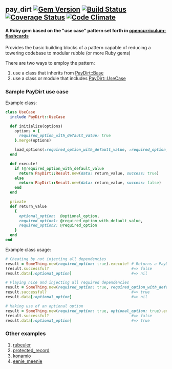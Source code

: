 ## pay_dirt [![Gem Version](https://badge.fury.io/rb/pay_dirt.png)](http://badge.fury.io/rb/pay_dirt) [![Build Status](https://travis-ci.org/rthbound/pay_dirt.png?branch=master)](https://travis-ci.org/rthbound/pay_dirt) [![Coverage Status](https://coveralls.io/repos/rthbound/pay_dirt/badge.png?branch=master)](https://coveralls.io/r/rthbound/pay_dirt?branch=master) [![Code Climate](https://codeclimate.com/github/rthbound/pay_dirt.png)](https://codeclimate.com/github/rthbound/pay_dirt)

#### A Ruby gem based on the "use case" pattern set forth in [opencurriculum-flashcards](https://github.com/isotope11/opencurriculum-flashcards)

Provides the basic building blocks of a pattern capable of reducing a towering codebase to modular rubble (or more Ruby gems)

There are two ways to employ the pattern: 

1. use a class that inherits from [PayDirt::Base](https://github.com/rthbound/pay_dirt/blob/master/test/unit/pay_dirt/base_test.rb#L6-L24)
2. use a class or module that includes [PayDirt::UseCase](https://github.com/rthbound/pay_dirt/blob/master/test/unit/pay_dirt/use_case_test.rb#L6-L26)

### Sample PayDirt use case
Example class:
```ruby
class UseCase
  include PayDirt::UseCase

  def initialize(options)
    options = {
      required_option_with_default_value: true
    }.merge(options)

    load_options(:required_option_with_default_value, :required_option, options)
  end

  def execute!
    if !@required_option_with_default_value
      return PayDirt::Result.new(data: return_value, success: true)
    else
      return PayDirt::Result.new(data: return_value, success: false)
    end
  end

  private
  def return_value
    {
      optional_option:  @optional_option,
      required_option1: @required_option_with_default_value,
      required_option2: @required_option
    }
  end
end
```

Example class usage:

```ruby
# Cheating by not injecting all dependencies
result = SomeThing.new(required_option: true).execute! # Returns a PayDirt::Result
!result.successful?                                    #=> false
result.data[:optional_option]                          #=> nil

# Playing nice and injecting all required dependencies
result = SomeThing.new(required_option: true, required_option_with_default_value: false).execute!
result.successful?                                     #=> true
result.data[:optional_option]                          #=> nil

# Making use of an optional option
result = SomeThing.new(required_option: true, optional_option: true).execute!
!result.successful?                                    #=> false
result.data[:optional_option]                          #=> true
```

### Other examples
1. [rubeuler](https://github.com/rthbound/rubeuler)
2. [protected_record](https://github.com/rthbound/protected_record)
3. [konamio](https://github.com/rthbound/konamio)
4. [eenie_meenie](https://github.com/rthbound/eenie_meenie)
